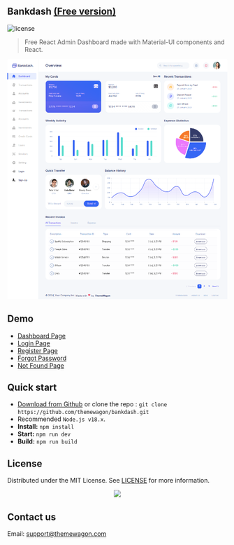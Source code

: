 ## Bankdash [(Free version)](https://themewagon.github.io/bankdash/)

![license](https://img.shields.io/badge/license-MIT-blue.svg)

> Free React Admin Dashboard made with Material-UI components and React.

![preview](public/preview.png)

## Demo

- [Dashboard Page](https://themewagon.github.io/bankdash/)
- [Login Page](https://themewagon.github.io/bankdash/authentication/login)
- [Register Page](https://themewagon.github.io/bankdash/authentication/sign-up)
- [Forgot Password](https://themewagon.github.io/bankdash/authentication/forget-password)
- [Not Found Page](https://themewagon.github.io/bankdash/error/404)

## Quick start

- [Download from Github](https://github.com/themewagon/bankdash/archive/refs/heads/main.zip) or clone the repo : `git clone https://github.com/themewagon/bankdash.git`
- Recommended `Node.js v18.x`.
- **Install:** `npm install`
- **Start:** `npm run dev`
- **Build:** `npm run build`

## License

Distributed under the MIT License. See [LICENSE](https://github.com/minimal-ui-kit/minimal.free/blob/main/LICENSE.md) for more information.

<a name="readme-top">
<div align="center">
<a align="center" href="https://github.com/themewagon/Argon-Dashboard-2/graphs/contributors">
<img src="https://contrib.rocks/image?repo=themewagon/Argon-Dashboard-2" /><br />
</a></a></div>

## Contact us

Email: support@themewagon.com
